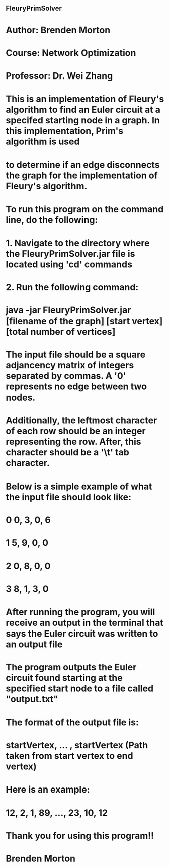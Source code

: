 ## FleuryPrimSolver

# Author: Brenden Morton
# Course: Network Optimization
# Professor: Dr. Wei Zhang



# 	This is an implementation of Fleury's algorithm to find an Euler circuit at a specifed starting node in a graph. In this implementation, Prim's algorithm is used
# 	to determine if an edge disconnects the graph for the implementation of Fleury's algorithm.





# To run this program on the command line, do the following:

#	1. Navigate to the directory where the FleuryPrimSolver.jar file is located using 'cd' commands

#	2. Run the following command:
				
#				java -jar FleuryPrimSolver.jar [filename of the graph] [start vertex] [total number of vertices]

# The input file should be a square adjancency matrix of integers separated by commas. A '0' represents no edge between two nodes.
# Additionally, the leftmost character of each row should be an integer representing the row. After, this character should be a '\t' tab character.
# Below is a simple example of what the input file should look like:

#				0   0, 3, 0, 6
#				1   5, 9, 0, 0
#				2   0, 8, 0, 0
#				3   8, 1, 3, 0



# After running the program, you will receive an output in the terminal that says the Euler circuit was written to an output file

# The program outputs the Euler circuit found starting at the specified start node to a file called "output.txt"
# The format of the output file is:

#  startVertex, ... , startVertex (Path taken from start vertex to end vertex)


# Here is an example:

# 12, 2, 1, 89, ..., 23, 10, 12



# Thank you for using this program!!

# Brenden Morton

